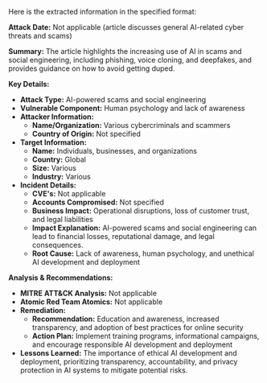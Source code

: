 Here is the extracted information in the specified format:

**Attack Date:** Not applicable (article discusses general AI-related cyber threats and scams)

**Summary:** The article highlights the increasing use of AI in scams and social engineering, including phishing, voice cloning, and deepfakes, and provides guidance on how to avoid getting duped.

**Key Details:**

* **Attack Type:** AI-powered scams and social engineering
* **Vulnerable Component:** Human psychology and lack of awareness
* **Attacker Information:**
	+ **Name/Organization:** Various cybercriminals and scammers
	+ **Country of Origin:** Not specified
* **Target Information:**
	+ **Name:** Individuals, businesses, and organizations
	+ **Country:** Global
	+ **Size:** Various
	+ **Industry:** Various
* **Incident Details:**
	+ **CVE's:** Not applicable
	+ **Accounts Compromised:** Not specified
	+ **Business Impact:** Operational disruptions, loss of customer trust, and legal liabilities
	+ **Impact Explanation:** AI-powered scams and social engineering can lead to financial losses, reputational damage, and legal consequences.
	+ **Root Cause:** Lack of awareness, human psychology, and unethical AI development and deployment

**Analysis & Recommendations:**

* **MITRE ATT&CK Analysis:** Not applicable
* **Atomic Red Team Atomics:** Not applicable
* **Remediation:**
	+ **Recommendation:** Education and awareness, increased transparency, and adoption of best practices for online security
	+ **Action Plan:** Implement training programs, informational campaigns, and encourage responsible AI development and deployment
* **Lessons Learned:** The importance of ethical AI development and deployment, prioritizing transparency, accountability, and privacy protection in AI systems to mitigate potential risks.
